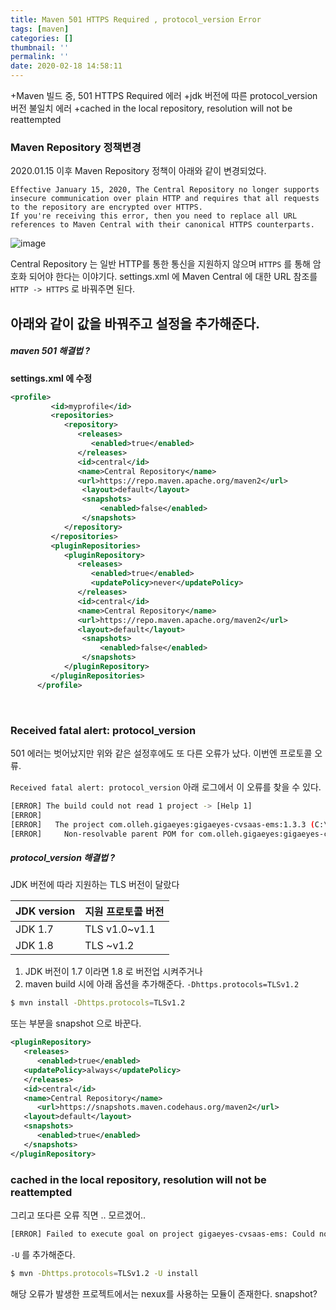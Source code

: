 ```yaml
---
title: Maven 501 HTTPS Required , protocol_version Error
tags: [maven]
categories: []
thumbnail: ''
permalink: ''
date: 2020-02-18 14:58:11
---
```


+Maven 빌드 중, 501 HTTPS Required 에러
+jdk 버전에 따른 protocol_version 버전 불일치 에러
+cached in the local repository, resolution will not be reattempted
<!-- excerpt -->
<!-- toc -->

### Maven Repository 정책변경

2020.01.15 이후 Maven Repository 정책이 아래와 같이 변경되었다.

```text
Effective January 15, 2020, The Central Repository no longer supports insecure communication over plain HTTP and requires that all requests to the repository are encrypted over HTTPS.
If you're receiving this error, then you need to replace all URL references to Maven Central with their canonical HTTPS counterparts.
```

![image](https://user-images.githubusercontent.com/28856435/74709270-1de45f80-5262-11ea-94af-7495280c30c0.png)

Central Repository  는 일반 HTTP를 통한 통신을 지원하지 않으며 `HTTPS` 를 통해 암호화 되어야 한다는 이야기다. settings.xml 에 Maven Central 에 대한 URL 참조를 `HTTP -> HTTPS` 로 바꿔주면 된다.

아래와 같이 <url> 값을 바꿔주고 <pluginRepositories> 설정을 추가해준다.
---

##### maven 501 해결법 ?

__settings.xml 에 수정__

```xml
<profile>
         <id>myprofile</id>
         <repositories>
            <repository>
               <releases>
                  <enabled>true</enabled>
               </releases>
               <id>central</id>
			   <name>Central Repository</name>
               <url>https://repo.maven.apache.org/maven2</url>         
			    <layout>default</layout>
				<snapshots>
					<enabled>false</enabled>
				</snapshots>
            </repository>
         </repositories>
         <pluginRepositories>
            <pluginRepository>
               <releases>
                  <enabled>true</enabled>
				  <updatePolicy>never</updatePolicy>
               </releases>
               <id>central</id>
			   <name>Central Repository</name>
               <url>https://repo.maven.apache.org/maven2</url>
			   <layout>default</layout>
				<snapshots>
					<enabled>false</enabled>
				</snapshots>
            </pluginRepository>
         </pluginRepositories>
      </profile>
```
<br/>

### Received fatal alert: protocol_version

501 에러는 벗어났지만 위와 같은 설정후에도 또 다른 오류가 났다.
이번엔 프로토콜 오류.

`Received fatal alert: protocol_version`
아래 로그에서 이 오류를 찾을 수 있다.

```bash
[ERROR] The build could not read 1 project -> [Help 1]
[ERROR]
[ERROR]   The project com.olleh.gigaeyes:gigaeyes-cvsaas-ems:1.3.3 (C:\Users\ksso7\eclipse_trunk\vsaas-api-center\gigaeyes-cvsaas-ems\pom.xml) has 1 error
[ERROR]     Non-resolvable parent POM for com.olleh.gigaeyes:gigaeyes-cvsaas-ems:1.3.3: Could not transfer artifact org.springframework.boot:spring-boot-starter-parent:pom:1.5.2.RELEASE from/to central (https://repo.maven.apache.org/maven2): Transfer failed for https://repo.maven.apache.org/maven2/org/springframework/boot/spring-boot-starter-parent/1.5.2.RELEASE/spring-boot-starter-parent-1.5.2.RELEASE.pom and 'parent.relativePath' points at no local POM @ line 12, column 10: Received fatal alert: protocol_version -> [Help 2]
```

##### protocol_version 해결법 ?

JDK 버전에 따라 지원하는 TLS 버전이 달랐다

|JDK version|지원 프로토콜 버전|
|-----------|---------------|
|JDK 1.7|TLS v1.0~v1.1|
|JDK 1.8|TLS ~v1.2|

1) JDK 버전이 1.7 이라면 1.8 로 버전업 시켜주거나
2) maven build 시에 아래 옵션을 추가해준다.
 `-Dhttps.protocols=TLSv1.2`

```bash
$ mvn install -Dhttps.protocols=TLSv1.2
```
또는 <url> 부분을 snapshot 으로 바꾼다.

```xml
<pluginRepository>
   <releases>
      <enabled>true</enabled>
   <updatePolicy>always</updatePolicy>
   </releases>
   <id>central</id>
   <name>Central Repository</name>
      <url>https://snapshots.maven.codehaus.org/maven2</url>
   <layout>default</layout>
   <snapshots>
      <enabled>true</enabled>
   </snapshots>
</pluginRepository>
```

### cached in the local repository, resolution will not be reattempted

그리고 또다른 오류 직면 .. 모르겠어..

```bash
[ERROR] Failed to execute goal on project gigaeyes-cvsaas-ems: Could not resolve dependencies for project com.olleh.gigaeyes:gigaeyes-cvsaas-ems:war:1.3.3: Failure to find com.olleh.gigaeyes:gigaeyes-cvsaas-lib-commons:jar:1.1.0 in https://repo.maven.apache.org/maven2 was cached in the local repository, resolution will not be reattempted until the update interval of central has elapsed or updates are forced -> [Help 1]
```

`-U` 를 추가해준다.

```bash
$ mvn -Dhttps.protocols=TLSv1.2 -U install
```

해당 오류가 발생한 프로젝트에서는 nexux를 사용하는 모듈이 존재한다.
snapshot?